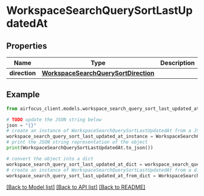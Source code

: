 # WorkspaceSearchQuerySortLastUpdatedAt


## Properties

Name | Type | Description | Notes
------------ | ------------- | ------------- | -------------
**direction** | [**WorkspaceSearchQuerySortDirection**](WorkspaceSearchQuerySortDirection.md) |  | 

## Example

```python
from airfocus_client.models.workspace_search_query_sort_last_updated_at import WorkspaceSearchQuerySortLastUpdatedAt

# TODO update the JSON string below
json = "{}"
# create an instance of WorkspaceSearchQuerySortLastUpdatedAt from a JSON string
workspace_search_query_sort_last_updated_at_instance = WorkspaceSearchQuerySortLastUpdatedAt.from_json(json)
# print the JSON string representation of the object
print(WorkspaceSearchQuerySortLastUpdatedAt.to_json())

# convert the object into a dict
workspace_search_query_sort_last_updated_at_dict = workspace_search_query_sort_last_updated_at_instance.to_dict()
# create an instance of WorkspaceSearchQuerySortLastUpdatedAt from a dict
workspace_search_query_sort_last_updated_at_from_dict = WorkspaceSearchQuerySortLastUpdatedAt.from_dict(workspace_search_query_sort_last_updated_at_dict)
```
[[Back to Model list]](../README.md#documentation-for-models) [[Back to API list]](../README.md#documentation-for-api-endpoints) [[Back to README]](../README.md)


